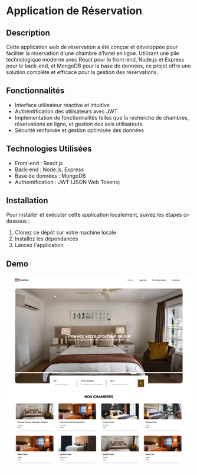 # Application de Réservation

## Description

Cette application web de réservation a été conçue et développée pour faciliter la réservation d'une chambre d'hotel en ligne. Utilisant une pile technologique moderne avec React pour le front-end, Node.js et Express pour le back-end, et MongoDB pour la base de données, ce projet offre une solution complète et efficace pour la gestion des réservations.

## Fonctionnalités

-   Interface utilisateur réactive et intuitive
-   Authentification des utilisateurs avec JWT
-   Implémentation de fonctionnalités telles que la recherche de chambres, réservations en ligne, et gestion des avis utilisateurs.
-   Sécurité renforcée et gestion optimisée des données

## Technologies Utilisées

-   Front-end : React.js
-   Back-end : Node.js, Express
-   Base de données : MongoDB
-   Authentification : JWT (JSON Web Tokens)

## Installation

Pour installer et exécuter cette application localement, suivez les étapes ci-dessous :

1. Clonez ce dépôt sur votre machine locale
2. Installez les dépendances
3. Lancez l'application

## Demo

![Capture d’écran, le 2024-03-11 à 15 27 03](311842086-fce73192-78b5-421c-8c69-406c4f793442.png)
![Capture d’écran, le 2024-03-11 à 15 36 14](311844511-7c99538e-24c7-4618-a719-fa9a5dd03a82.png)
